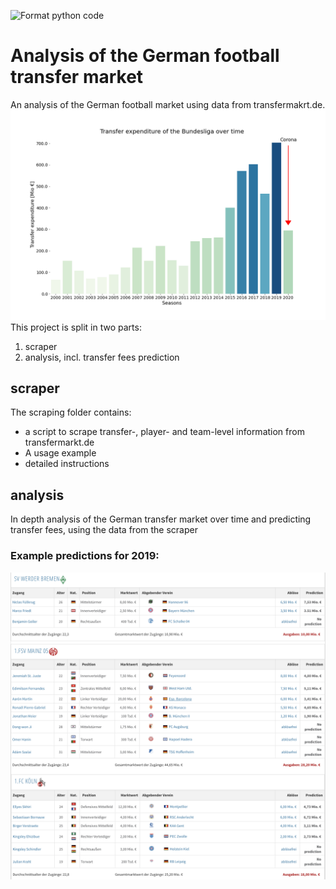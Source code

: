 ![Format python code](https://github.com/TiTo101/transfermarket_analysis/workflows/Format%20python%20code/badge.svg) 
# Analysis of the German football transfer market
An analysis of the  German football market using data from transfermakrt.de.
![](./assets/expenditure_over_time.png)
This project is split in two parts:
1) scraper
2) analysis, incl. transfer fees prediction

## scraper
The scraping folder contains:
- a script to scrape transfer-, player- and team-level information from transfermarkt.de
- A usage example
- detailed instructions

## analysis
In depth analysis of the German transfer market over time and predicting transfer fees, using the data from the scraper

### Example predictions for 2019:
![](./assets/results_2019.png)